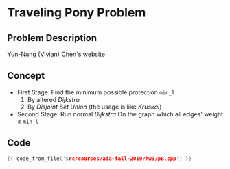 # Traveling Pony Problem

## Problem Description

[Yun-Nung (Vivian) Chen's website](https://www.csie.ntu.edu.tw/~yvchen/f108-ada/doc/ada19-hw3.pdf)

## Concept

+ First Stage: Find the minimum possible protection <code>min_l</code>
    1. By altered *Dijkstra*
    2. By *Disjoint Set Union* (the usage is like *Kruskal*)
+ Second Stage: Run normal *Dijkstra* On the graph which all edges' weight $\leq$ <code>min_l</code>

## Code
```cpp
{{ code_from_file('src/courses/ada-fall-2019/hw3/pB.cpp') }}
```
